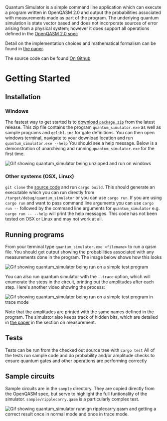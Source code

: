 Quantum Simulator is a simple command line application which can execute a program written in OpenQASM 2.0 and output the probabilities associated with measurements made as part of the program. The underlying quantum simulation is state vector based and does not incorporate sources of error arising from a physical system; however it does support all operations defined in the [OpenQASM 2.0 spec](https://arxiv.org/pdf/1707.03429.pdf)

Detail on the implementation choices and mathematical formalism can be found in [the paper](https://mtauraso.github.io/QuantumSimulator/LaTeX/QuantumSimulator.pdf).

The source code can be found [On Github](https://github.com/mtauraso/QuantumSimulator)

# Getting Started

## Installation
### Windows
The fastest way to get started is to [download `package.zip`](https://github.com/mtauraso/QuantumSimulator/releases/download/v0%2C1%2C1/package.zip) from the latest release. This zip file contains the program `quantum_simulator.exe` as well as sample programs and `qelib1.inc` for gate definitions. You can then open windows terminal, navigate to your download location and run `quantum_simulator.exe --help` You should see a help message. Below is a demonstration of unarchiving and running `quantum_simulator.exe` for the first time.

![Gif showing quantum_simulator being unzipped and run on windows](https://mtauraso.github.io/QuantumSimulator/images/expand.gif)

### Other systems (OSX, Linux)
`git clone` the [source code](https://github.com/mtauraso/QuantumSimulator) and run `cargo build`. This should generate an executable which you can run directly from `/target/debug/quantum_simulator` or you can use `cargo run`. If you are using `cargo run` and want to pass command line arguments you can use `cargo run --` followed by the command line arguments for `quantum_simulator` e.g. `cargo run -- --help` will print the help messages. This code has not been tested on OSX or Linux and may not work at all.

## Running programs
From your terminal type `quantum_simulator.exe <filename>` to run a qasm file. You should get output showing the probabilities associated with any measurements done in the program. The image below shows how this looks

![Gif showing quantum_simulator being run on a simple test program](https://mtauraso.github.io/QuantumSimulator/images/simple.gif)

You can also run quantum simulator with the `--trace` option, which will enumerate the steps in the circuit, printing out the amplitudes after each step. Here's another video showing the process:

![Gif showing quantum_simulator being run on a simple test program in trace mode](https://mtauraso.github.io/QuantumSimulator/images/trace.gif)

Note that the amplitudes are printed with the same names defined in the program. The simulator also keeps track of hidden bits, which are detailed in [the paper](https://mtauraso.github.io/QuantumSimulator/LaTeX/QuantumSimulator.pdf) in the section on measurement.

## Tests
Tests can be run from the checked out source tree with `cargo test` All of the tests run sample code and do probability and/or amplitude checks to ensure quantum gates and other operations are performing correctly

## Sample circuits
Sample circuits are in the `sample` directory. They are copied directly from the OpenQASM spec, but serve to highlight the full funtionality of the simulator. `sample/ripplecarry.qasm` is a particularly complex test.

![Gif showing quantum_simulator runnign ripplecarry.qasm and getting a correct result once in normal mode and once in trace mode.](https://mtauraso.github.io/QuantumSimulator/images/ripple.gif)